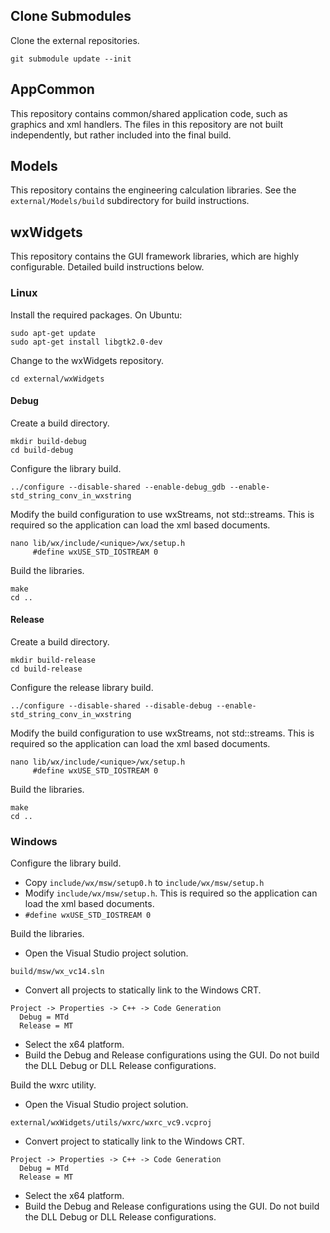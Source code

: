 ## Clone Submodules
Clone the external repositories.
```
git submodule update --init
```

## AppCommon
This repository contains common/shared application code, such as graphics and
xml handlers. The files in this repository are not built independently, but
rather included into the final build.

## Models
This repository contains the engineering calculation libraries. See the
`external/Models/build` subdirectory for build instructions.

## wxWidgets
This repository contains the GUI framework libraries, which are highly
configurable. Detailed build instructions below.

### Linux
Install the required packages. On Ubuntu:
```
sudo apt-get update
sudo apt-get install libgtk2.0-dev
```

Change to the wxWidgets repository.
```
cd external/wxWidgets
```

#### Debug
Create a build directory.
```
mkdir build-debug
cd build-debug
```

Configure the library build.
```
../configure --disable-shared --enable-debug_gdb --enable-std_string_conv_in_wxstring
```

Modify the build configuration to use wxStreams, not std::streams. This is
required so the application can load the xml based documents.
```
nano lib/wx/include/<unique>/wx/setup.h
     #define wxUSE_STD_IOSTREAM 0
```

Build the libraries.
```
make
cd ..
```

#### Release
Create a build directory.
```
mkdir build-release
cd build-release
```

Configure the release library build.
```
../configure --disable-shared --disable-debug --enable-std_string_conv_in_wxstring
```

Modify the build configuration to use wxStreams, not std::streams. This is
required so the application can load the xml based documents.
```
nano lib/wx/include/<unique>/wx/setup.h
     #define wxUSE_STD_IOSTREAM 0
```

Build the libraries.
```
make
cd ..
```

### Windows
Configure the library build.
* Copy `include/wx/msw/setup0.h` to `include/wx/msw/setup.h`
* Modify `include/wx/msw/setup.h`. This is required so the application can load
  the xml based documents.
 * `#define wxUSE_STD_IOSTREAM 0`

Build the libraries.
* Open the Visual Studio project solution.
```
build/msw/wx_vc14.sln
```

* Convert all projects to statically link to the Windows CRT.
```
Project -> Properties -> C++ -> Code Generation
  Debug = MTd
  Release = MT
```

* Select the x64 platform.
* Build the Debug and Release configurations using the GUI. Do not build the
  DLL Debug or DLL Release configurations.

Build the wxrc utility.
* Open the Visual Studio project solution.
```
external/wxWidgets/utils/wxrc/wxrc_vc9.vcproj
```

* Convert project to statically link to the Windows CRT.
```
Project -> Properties -> C++ -> Code Generation
  Debug = MTd
  Release = MT
```

* Select the x64 platform.
* Build the Debug and Release configurations using the GUI. Do not build the
  DLL Debug or DLL Release configurations.
